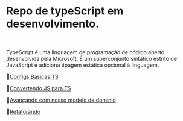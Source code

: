# Repo de typeScript em desenvolvimento.

<br>

<p>
TypeScript é uma linguagem de programação de código aberto desenvolvida pela Microsoft. 
É um superconjunto sintático estrito de JavaScript e adiciona tipagem estática opcional à linguagem.</p>





💎[Configs Básicas TS](https://www.notion.so/Configs-B-sicas-TS-4838a045378b4c2b944e808e9789312b)

💎[Convertendo JS para TS](https://www.notion.so/Convertendo-JS-para-TS-644a453c19d140c0b6cb7568aa3fceaf)

💎[Avançando com nosso modelo de domínio  ](https://www.notion.so/Avan-ando-com-nosso-modelo-de-dom-nio-8b64195e578d46b086dbc91b2bb13e73)

💎[Refatorando ](https://www.notion.so/Refatorando-2ab3c132e6304b03be743dc33b08e544)

